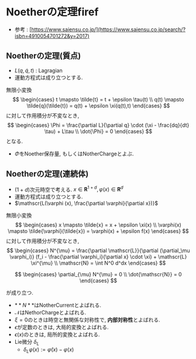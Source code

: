 # Noetherの定理firef

- 参考 : [https://www.saiensu.co.jp/](https://www.saiensu.co.jp/search/?isbn=4910054701272&y=2017)

## Noetherの定理(質点)

- $L(q,\dot{q}, t)$ : Lagragian
- 運動方程式は成り立つとする.

無限小変換
$$   \begin{cases}
    t \mapsto \tilde{t} = t + \epsilon \tau(t) \\
    q(t) \mapsto \tilde{q}(\tilde{t}) = q(t) + \epsilon \xi(q(t),t)
  \end{cases} $$
に対して作用積分が不変なとき,
$$   \begin{cases}
    \Phi = \frac{\partial L}{\partial q} \cdot (\xi - \frac{dq}{dt} \tau) + L\tau  \\
    \dot{\Phi} = 0
  \end{cases} $$
となる.

- $\Phi$をNoether保存量, もしくはNotherChargeとよぶ.

## Noetherの定理(連続体)

- $(1+d)$次元時空で考える. $x \in \mathbf{R}^{1+d}, \varphi(x) \in \mathbf{R}^{d}$
- 運動方程式は成り立つとする.
- $\mathscr{L(\varphi (x), \frac{\partial \varphi}{\partial x})}$

無限小変換
$$
 \begin{cases}
    x \mapsto \tilde{x} = x + \epsilon \xi(x)  \\
    \varphi(x) \mapsto \tilde{\varphi}(\tilde{x}) = \varphi(x) + \epsilon f(x)
  \end{cases} $$
に対して作用積分が不変なとき,
$$
\begin{cases}
    N^{\mu} = \frac{\partial \mathscr{L}}{\partial (\partial_\mu \varphi_i)} (f_i - \frac{\partial \varphi_i}{\partial x} \cdot \xi) + \mathscr{L} \xi^{\mu} \\
    \mathscr{N} = \int N^0 d^dx
  \end{cases}  $$
  
  $$
\begin{cases}
    \partial_{\mu} N^{\mu} = 0 \\
    \dot{\mathscr{N}} = 0
  \end{cases} $$

が成り立つ.

- $**N**$はNotherCurrentとよばれる.
- $\mathscr{N}$はNethorChargeとよばれる.
- $\xi=0$のときは時空と無関係な対称性で, **内部対称性**とよばれる.
- $\epsilon$が定数のときは, 大局的変換とよばれる.
- $\epsilon (x)$のときは, 局所的変換とよばれる.
- Lie微分 $\delta_L$
  - $\delta_L \varphi(x):= \tilde{\varphi}(x) - \varphi(x)$